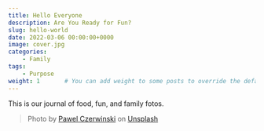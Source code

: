 ```yaml
---
title: Hello Everyone
description: Are You Ready for Fun? 
slug: hello-world
date: 2022-03-06 00:00:00+0000
image: cover.jpg
categories:
    - Family
tags:
    - Purpose
weight: 1       # You can add weight to some posts to override the default sorting (date descending)
---
```


This is our journal of food, fun, and family fotos. 

> Photo by [Pawel Czerwinski](https://unsplash.com/@pawel_czerwinski) on [Unsplash](https://unsplash.com/)
